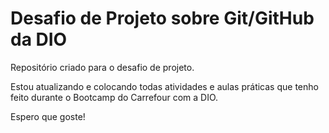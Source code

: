 # Desafio de Projeto sobre Git/GitHub da DIO

Repositório criado para o desafio de projeto.

Estou atualizando e colocando todas atividades e aulas práticas que tenho feito durante o Bootcamp do Carrefour com a DIO.

Espero que goste!


